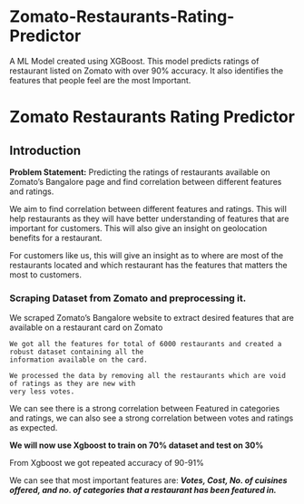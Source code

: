 # Zomato-Restaurants-Rating-Predictor
A ML Model created using XGBoost. This model predicts ratings of restaurant listed on Zomato with over 90% accuracy. It also identifies the features that people feel are the most Important. 
# Zomato Restaurants Rating Predictor

## Introduction

**Problem Statement:** Predicting the ratings of restaurants available on Zomato’s Bangalore page and find
correlation between different features and ratings.

We aim to find correlation between different features and ratings. This will help restaurants as they will
have better understanding of features that are important for customers. This will also give an insight on
geolocation benefits for a restaurant.


For customers like us, this will give an insight as to where are most of the restaurants located and which
restaurant has the features that matters the most to customers.

### Scraping Dataset from Zomato and preprocessing it.

We scraped Zomato’s Bangalore website to extract desired features that are available on a restaurant
card on Zomato

```
We got all the features for total of 6000 restaurants and created a robust dataset containing all the
information available on the card.
```
```
We processed the data by removing all the restaurants which are void of ratings as they are new with
very less votes.
```

We can see there is a strong correlation between Featured in categories and ratings, we can also see a
strong correlation between votes and ratings as expected.


**We will now use Xgboost to train on 70% dataset and test on 30%**

From Xgboost we got repeated accuracy of 90-91%

We can see that most important features are: **_Votes, Cost, No. of cuisines offered, and no. of categories
that a restaurant has been featured in._**
